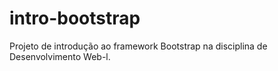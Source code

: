 # intro-bootstrap
Projeto de introdução ao framework Bootstrap na disciplina de Desenvolvimento Web-l.
